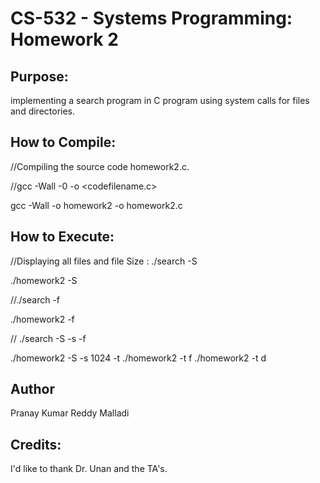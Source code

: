 # CS-532 - Systems Programming: Homework 2

## Purpose:
implementing a search program in C program using system calls for files and 
directories.

## How to Compile:

//Compiling the source code homework2.c.

//gcc -Wall -0 <codefilename> -o <codefilename.c>

gcc -Wall -o homework2 -o homework2.c


## How to Execute:

//Displaying all files and file Size : ./search -S

./homework2   <filepath> -S

//./search -f <string>

./homework2 <filepath> -f <string>

// ./search -S -s -f

./homework2 <filepath> -S -s 1024 -t <string>
./homework2 <filepath> -t f
./homework2 <filepath> -t d



## Author
Pranay Kumar Reddy Malladi

## Credits:
I'd like to thank Dr. Unan and the TA's.

